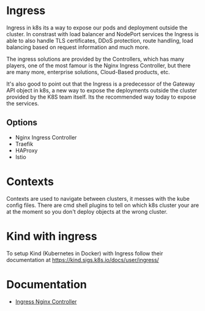# Ingress

Ingress in k8s its a way to expose our pods and deployment outside the cluster. In constrast with load balancer and NodePort services the Ingress is able to also handle TLS certificates, DDoS protection, route handling, load balancing based on request information and much more.

The ingress solutions are provided by the Controllers, which has many players, one of the most famour is the Nginx Ingress Controller, but there are many more, enterprise solutions, Cloud-Based products, etc.

It's also good to point out that the Ingress is a predecessor of the Gateway API object in k8s, a new way to expose the deployments outside the cluster provided by the K8S team itself. Its the recommended way today to expose the services.

## Options

- Nginx Ingress Controller
- Traefik
- HAProxy
- Istio

# Contexts

Contexts are used to navigate between clusters, it messes with the kube config files. There are cmd shell plugins to tell on which k8s cluster your are at the moment so you don't deploy objects at the wrong cluster.

# Kind with ingress

To setup Kind (Kubernetes in Docker) with Ingress follow their documentation at https://kind.sigs.k8s.io/docs/user/ingress/

# Documentation

- [Ingress Nginx Controller](https://kubernetes.github.io/ingress-nginx/user-guide/nginx-configuration/annotations/#redirect-fromto-www)
